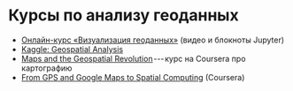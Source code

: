 # Курсы по анализу геоданных
- [Онлайн-курс «Визуализация геоданных»](https://github.com/minikarma/geotalk) (видео и блокноты Jupyter)
- [Kaggle: Geospatial Analysis](https://www.kaggle.com/learn/geospatial-analysis)
- [Maps and the Geospatial Revolution](https://class.coursera.org/maps-002) --- курс на Coursera про картографию
- [From GPS and Google Maps to Spatial Computing](https://www.coursera.org/course/spatialcomputing) (Coursera)